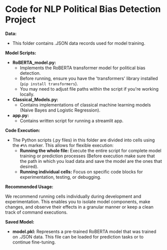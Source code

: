 # Code for NLP Political Bias Detection Project

**Data:**

* This folder contains .JSON data records used for model training. 


**Model Scripts:**

* **RoBERTA_model.py:** 
    * Implements the RoBERTA transformer model for political bias detection.
    * Before running, ensure you have the 'transformers' library installed (`pip install transformers`).
    * You may need to adjust file paths within the script if you're working locally.
* **Classical_Models.py:**
    * Contains implementations of classical machine learning models (Naive Bayes and Logistic Regression).
* **app.py:**
    * Contains written script for running a streamlit app.
 

**Code Execution:**

* The Python scripts (.py files) in this folder are divided into cells using the `#%%` marker. This allows for flexible execution:
    * **Running the whole file:** Execute the entire script for complete model training or prediction processes (Before execution make sure that the path in which you load data and save the model are the ones that desired).
    * **Running individual cells:** Focus on specific code blocks for experimentation, testing, or debugging.


**Recommended Usage:**

We recommend running cells individually during development and experimentation. This enables you to isolate model components, make changes, and observe their effects in a granular manner or keep a clean track of command executions.


**Saved Model:**

* **model.pkl:**  Represents a pre-trained RoBERTA model that was trained on .JSON data.  This file can be loaded for prediction tasks or to continue fine-tuning.


